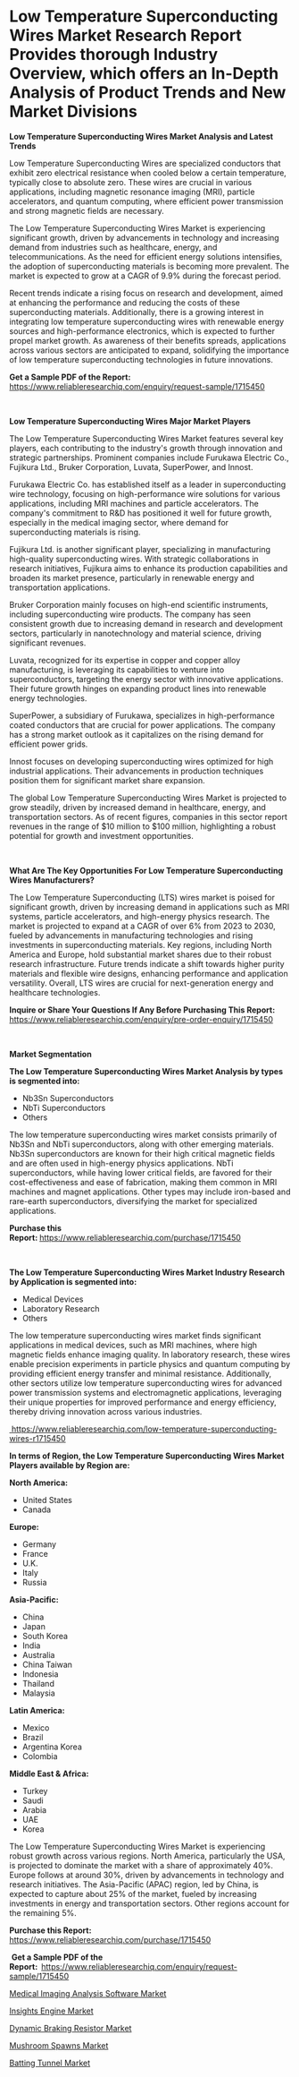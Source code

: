 <p><h1>Low Temperature Superconducting Wires Market Research Report Provides thorough Industry Overview, which offers an In-Depth Analysis of Product Trends and New Market Divisions</h1></p><p><strong>Low Temperature Superconducting Wires Market Analysis and Latest Trends</strong></p>
<p><p>Low Temperature Superconducting Wires are specialized conductors that exhibit zero electrical resistance when cooled below a certain temperature, typically close to absolute zero. These wires are crucial in various applications, including magnetic resonance imaging (MRI), particle accelerators, and quantum computing, where efficient power transmission and strong magnetic fields are necessary.</p><p>The Low Temperature Superconducting Wires Market is experiencing significant growth, driven by advancements in technology and increasing demand from industries such as healthcare, energy, and telecommunications. As the need for efficient energy solutions intensifies, the adoption of superconducting materials is becoming more prevalent. The market is expected to grow at a CAGR of 9.9% during the forecast period. </p><p>Recent trends indicate a rising focus on research and development, aimed at enhancing the performance and reducing the costs of these superconducting materials. Additionally, there is a growing interest in integrating low temperature superconducting wires with renewable energy sources and high-performance electronics, which is expected to further propel market growth. As awareness of their benefits spreads, applications across various sectors are anticipated to expand, solidifying the importance of low temperature superconducting technologies in future innovations.</p></p>
<p><strong>Get a Sample PDF of the Report:&nbsp;</strong> <a href="https://www.reliableresearchiq.com/enquiry/request-sample/1715450?utm_campaign=100&utm_medium=2&utm_source=Github&utm_content=ia&utm_term=23102024&utm_id=low-temperature-superconducting-wires">https://www.reliableresearchiq.com/enquiry/request-sample/1715450</a></p>
<p>&nbsp;</p>
<p><strong>Low Temperature Superconducting Wires Major Market Players</strong></p>
<p><p>The Low Temperature Superconducting Wires Market features several key players, each contributing to the industry's growth through innovation and strategic partnerships. Prominent companies include Furukawa Electric Co., Fujikura Ltd., Bruker Corporation, Luvata, SuperPower, and Innost.</p><p>Furukawa Electric Co. has established itself as a leader in superconducting wire technology, focusing on high-performance wire solutions for various applications, including MRI machines and particle accelerators. The company's commitment to R&D has positioned it well for future growth, especially in the medical imaging sector, where demand for superconducting materials is rising.</p><p>Fujikura Ltd. is another significant player, specializing in manufacturing high-quality superconducting wires. With strategic collaborations in research initiatives, Fujikura aims to enhance its production capabilities and broaden its market presence, particularly in renewable energy and transportation applications. </p><p>Bruker Corporation mainly focuses on high-end scientific instruments, including superconducting wire products. The company has seen consistent growth due to increasing demand in research and development sectors, particularly in nanotechnology and material science, driving significant revenues.</p><p>Luvata, recognized for its expertise in copper and copper alloy manufacturing, is leveraging its capabilities to venture into superconductors, targeting the energy sector with innovative applications. Their future growth hinges on expanding product lines into renewable energy technologies.</p><p>SuperPower, a subsidiary of Furukawa, specializes in high-performance coated conductors that are crucial for power applications. The company has a strong market outlook as it capitalizes on the rising demand for efficient power grids.</p><p>Innost focuses on developing superconducting wires optimized for high industrial applications. Their advancements in production techniques position them for significant market share expansion.</p><p>The global Low Temperature Superconducting Wires Market is projected to grow steadily, driven by increased demand in healthcare, energy, and transportation sectors. As of recent figures, companies in this sector report revenues in the range of $10 million to $100 million, highlighting a robust potential for growth and investment opportunities.</p></p>
<p>&nbsp;</p>
<p><strong>What Are The Key Opportunities For Low Temperature Superconducting Wires Manufacturers?</strong></p>
<p><p>The Low Temperature Superconducting (LTS) wires market is poised for significant growth, driven by increasing demand in applications such as MRI systems, particle accelerators, and high-energy physics research. The market is projected to expand at a CAGR of over 6% from 2023 to 2030, fueled by advancements in manufacturing technologies and rising investments in superconducting materials. Key regions, including North America and Europe, hold substantial market shares due to their robust research infrastructure. Future trends indicate a shift towards higher purity materials and flexible wire designs, enhancing performance and application versatility. Overall, LTS wires are crucial for next-generation energy and healthcare technologies.</p></p>
<p><strong>Inquire or Share Your Questions If Any Before Purchasing This Report:</strong> <a href="https://www.reliableresearchiq.com/enquiry/pre-order-enquiry/1715450?utm_campaign=100&utm_medium=2&utm_source=Github&utm_content=ia&utm_term=23102024&utm_id=low-temperature-superconducting-wires">https://www.reliableresearchiq.com/enquiry/pre-order-enquiry/1715450</a></p>
<p>&nbsp;</p>
<p><strong>Market Segmentation</strong></p>
<p><strong>The Low Temperature Superconducting Wires Market Analysis by types is segmented into:</strong></p>
<p><ul><li>Nb3Sn Superconductors</li><li>NbTi Superconductors</li><li>Others</li></ul></p>
<p><p>The low temperature superconducting wires market consists primarily of Nb3Sn and NbTi superconductors, along with other emerging materials. Nb3Sn superconductors are known for their high critical magnetic fields and are often used in high-energy physics applications. NbTi superconductors, while having lower critical fields, are favored for their cost-effectiveness and ease of fabrication, making them common in MRI machines and magnet applications. Other types may include iron-based and rare-earth superconductors, diversifying the market for specialized applications.</p></p>
<p><strong>Purchase this Report:&nbsp;</strong><a href="https://www.reliableresearchiq.com/purchase/1715450?utm_campaign=100&utm_medium=2&utm_source=Github&utm_content=ia&utm_term=23102024&utm_id=low-temperature-superconducting-wires">https://www.reliableresearchiq.com/purchase/1715450</a></p>
<p>&nbsp;</p>
<p><strong>The Low Temperature Superconducting Wires Market Industry Research by Application is segmented into:</strong></p>
<p><ul><li>Medical Devices</li><li>Laboratory Research</li><li>Others</li></ul></p>
<p><p>The low temperature superconducting wires market finds significant applications in medical devices, such as MRI machines, where high magnetic fields enhance imaging quality. In laboratory research, these wires enable precision experiments in particle physics and quantum computing by providing efficient energy transfer and minimal resistance. Additionally, other sectors utilize low temperature superconducting wires for advanced power transmission systems and electromagnetic applications, leveraging their unique properties for improved performance and energy efficiency, thereby driving innovation across various industries.</p></p>
<p><a href="https://www.reliableresearchiq.com/low-temperature-superconducting-wires-r1715450?utm_campaign=100&utm_medium=2&utm_source=Github&utm_content=ia&utm_term=23102024&utm_id=low-temperature-superconducting-wires">&nbsp;https://www.reliableresearchiq.com/low-temperature-superconducting-wires-r1715450</a></p>
<p><strong>In terms of Region, the Low Temperature Superconducting Wires Market Players available by Region are:</strong></p>
<p>
    <p> <strong> North America: </strong>
        <ul>
            <li>United States</li>
            <li>Canada</li>
        </ul>
        </p> 
    <p> <strong> Europe: </strong>
        <ul>
            <li>Germany</li>
            <li>France</li>
            <li>U.K.</li>
            <li>Italy</li>
            <li>Russia</li>
        </ul>
        </p> 
    <p> <strong> Asia-Pacific: </strong>
        <ul>
            <li>China</li>
            <li>Japan</li>
            <li>South Korea</li>
            <li>India</li>
            <li>Australia</li>
            <li>China Taiwan</li>
            <li>Indonesia</li>
            <li>Thailand</li>
            <li>Malaysia</li>
        </ul>
        </p> 
    <p> <strong> Latin America: </strong>
        <ul>
            <li>Mexico</li>
            <li>Brazil</li>
            <li>Argentina Korea</li>
            <li>Colombia</li>
        </ul>
        </p> 
    <p> <strong> Middle East & Africa: </strong>
        <ul>
            <li>Turkey</li>
            <li>Saudi</li>
            <li>Arabia</li>
            <li>UAE</li>
            <li>Korea</li>
        </ul>
    </p>
    </p>
<p><p>The Low Temperature Superconducting Wires Market is experiencing robust growth across various regions. North America, particularly the USA, is projected to dominate the market with a share of approximately 40%. Europe follows at around 30%, driven by advancements in technology and research initiatives. The Asia-Pacific (APAC) region, led by China, is expected to capture about 25% of the market, fueled by increasing investments in energy and transportation sectors. Other regions account for the remaining 5%.</p></p>
<p><strong>Purchase this Report: </strong><a href="https://www.reliableresearchiq.com/purchase/1715450?utm_campaign=100&utm_medium=2&utm_source=Github&utm_content=ia&utm_term=23102024&utm_id=low-temperature-superconducting-wires">https://www.reliableresearchiq.com/purchase/1715450</a></p>
<p>&nbsp;<strong>Get a Sample PDF of the Report:&nbsp;&nbsp;</strong><a href="https://www.reliableresearchiq.com/enquiry/request-sample/1715450?utm_campaign=100&utm_medium=2&utm_source=Github&utm_content=ia&utm_term=23102024&utm_id=low-temperature-superconducting-wires">https://www.reliableresearchiq.com/enquiry/request-sample/1715450</a></p>
<p><strong></strong></p>
<p><p><a href="https://www.linkedin.com/pulse/global-medical-imaging-analysis-software-market-sector2024--a3xcc?utm_campaign=100&utm_medium=2&utm_source=Github&utm_content=ia&utm_term=23102024&utm_id=low-temperature-superconducting-wires">Medical Imaging Analysis Software Market</a></p><p><a href="https://github.com/shebaharrifx/Market-Research-Report-List-1/blob/main/insights-engine-market.md?utm_campaign=100&utm_medium=2&utm_source=Github&utm_content=ia&utm_term=23102024&utm_id=low-temperature-superconducting-wires">Insights Engine Market</a></p><p><a href="https://www.linkedin.com/pulse/emerging-opportunities-challenges-global-dynamic-braking-resistor-aosnc?utm_campaign=100&utm_medium=2&utm_source=Github&utm_content=ia&utm_term=23102024&utm_id=low-temperature-superconducting-wires">Dynamic Braking Resistor Market</a></p><p><a href="https://github.com/yoreivesal/Market-Research-Report-List-1/blob/main/mushroom-spawns-market.md?utm_campaign=100&utm_medium=2&utm_source=Github&utm_content=ia&utm_term=23102024&utm_id=low-temperature-superconducting-wires">Mushroom Spawns Market</a></p><p><a href="https://issuu.com/reportprime-2/docs/batting-tunnel-market-size-2030.ppt_6231e2744348b9?utm_campaign=100&utm_medium=2&utm_source=Github&utm_content=ia&utm_term=23102024&utm_id=low-temperature-superconducting-wires">Batting Tunnel Market</a></p></p>